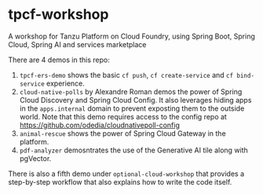 # tpcf-workshop
A workshop for Tanzu Platform on Cloud Foundry, using Spring Boot, Spring Cloud, Spring AI and services marketplace

There are 4 demos in this repo:

1. `tpcf-ers-demo` shows the basic `cf push`, `cf create-service` and `cf bind-service` experience.
2. `cloud-native-polls` by Alexandre Roman demos the power of Spring Cloud Discovery and Spring Cloud Config. It also leverages hiding apps in the `apps.internal` domain to prevent exposting them to the outside world. Note that this demo requires access to the config repo at https://github.com/odedia/cloudnativepoll-config
3. `animal-rescue` shows the power of Spring Cloud Gateway in the platform.
4. `pdf-analyzer` demosntrates the use of the Generative AI tile along with pgVector.

There is also a fifth demo under `optional-cloud-workshop` that provides a step-by-step workflow that also explains how to write the code itself.
